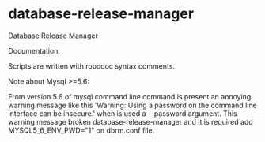 database-release-manager
========================

Database Release Manager

Documentation:

  Scripts are written with robodoc syntax comments.

Note about Mysql >=5.6:

  From version 5.6 of mysql command line command is present an annoying
  warning message like this
     'Warning: Using a password on the command line interface can be insecure.'
  when is used a --password argument.
  This warning message broken database-release-manager and it is required add
  MYSQL5_6_ENV_PWD="1" on dbrm.conf file.
